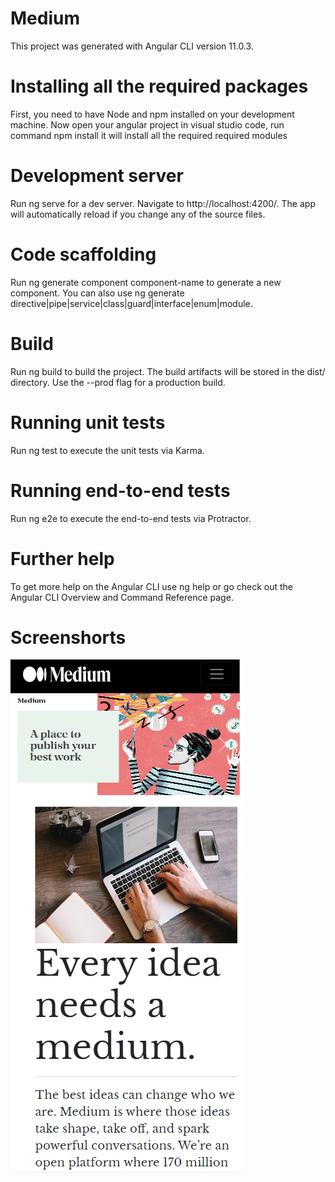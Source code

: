 # Medium
This project was generated with Angular CLI version 11.0.3.

# Installing all the required packages
First, you need to have Node and npm installed on your development machine.
Now open your angular project in visual studio code, run command 
     npm install
it will install all the required required modules

# Development server
Run ng serve for a dev server. Navigate to http://localhost:4200/. The app will automatically reload if you change any of the source files.

# Code scaffolding
Run ng generate component component-name to generate a new component. You can also use ng generate directive|pipe|service|class|guard|interface|enum|module.

# Build
Run ng build to build the project. The build artifacts will be stored in the dist/ directory. Use the --prod flag for a production build.

# Running unit tests
Run ng test to execute the unit tests via Karma.

# Running end-to-end tests
Run ng e2e to execute the end-to-end tests via Protractor.

# Further help
To get more help on the Angular CLI use ng help or go check out the Angular CLI Overview and Command Reference page.

# Screenshorts
<img src="screenshorts/responsive.png">
